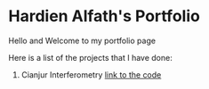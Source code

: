 # Hardien Alfath's Portfolio

Hello and Welcome to my portfolio page

Here is a list of the projects that I have done:

1. Cianjur Interferometry [link to the code](cianjur_interferometry/cianjur_interferometry.html)
